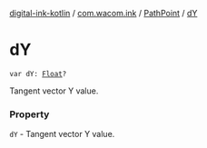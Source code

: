 [digital-ink-kotlin](../../index.md) / [com.wacom.ink](../index.md) / [PathPoint](index.md) / [dY](./d-y.md)

# dY

`var dY: `[`Float`](https://kotlinlang.org/api/latest/jvm/stdlib/kotlin/-float/index.html)`?`

Tangent vector Y value.

### Property

`dY` - Tangent vector Y value.